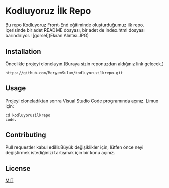 # Kodluyoruz İlk Repo
Bu repo [Kodluyoruz](https://kodluyoruz.org) Front-End eğitiminde oluşturduğumuz ilk repo. İçerisinde bir adet README dosyası, bir adet de index.html dosyası barındırıyor.
![gorsel](Ekran Alıntısı.JPG)
## Installation 
Öncelikle projeyi clonelayın.(Buraya sizin reponuzdan aldığınız link gelecek.)
```
https://github.com/MeryemSulum/kodluyoruzilkrepo.git
```
## Usage
Projeyi cloneladıktan sonra Visual Studio Code programında açınız.
Limux için:
```
cd kodluyoruzilkrepo
code.
```
## Contributing
Pull requestler kabul edilir.Büyük değişiklikler için, lütfen önce neyi değiştirmek istediğinizi tartışmak için bir  konu açınız.
## License
[MIT](https://choosealicense.com/licenses/mit/)
